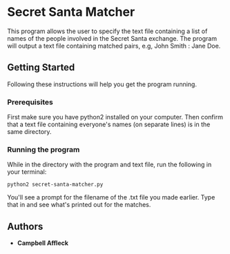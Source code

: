 # Secret Santa Matcher

This program allows the user to specify the text file containing a list of names of the people involved in the Secret Santa exchange. The program will output a text file containing matched pairs, e.g, John Smith : Jane Doe.

## Getting Started

Following these instructions will help you get the program running.

### Prerequisites

First make sure you have python2 installed on your computer. Then confirm that a text file containing everyone's names (on separate lines) is in the same directory.

### Running the program

While in the directory with the program and text file, run the following in your terminal:

```
python2 secret-santa-matcher.py
```
You'll see a prompt for the filename of the .txt file you made earlier. Type that in and see what's printed out for the matches.

## Authors

* **Campbell Affleck**
